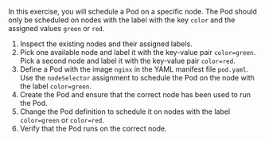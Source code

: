 In this exercise, you will schedule a Pod on a specific node. The Pod should only be scheduled on nodes with the label with the key `color` and the assigned values `green` or `red`.

1. Inspect the existing nodes and their assigned labels.
2. Pick one available node and label it with the key-value pair `color=green`. Pick a second node and label it with the key-value pair `color=red`.
3. Define a Pod with the image `nginx` in the YAML manifest file `pod.yaml`. Use the `nodeSelector` assignment to schedule the Pod on the node with the label `color=green`.
4. Create the Pod and ensure that the correct node has been used to run the Pod.
5. Change the Pod definition to schedule it on nodes with the label `color=green` or `color=red`.
6. Verify that the Pod runs on the correct node.
